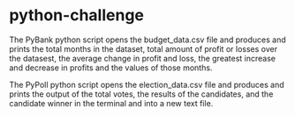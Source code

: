# python-challenge

The PyBank python script opens the budget_data.csv file and produces and prints the total months in the dataset, total amount of profit or losses over the datasest, the average change in profit and loss, the greatest increase and decrease in profits and the values of those months. 

The PyPoll python script opens the election_data.csv file and produces and prints the output of the total votes, the results of the candidates, and the candidate winner in the terminal and into a new text file. 
